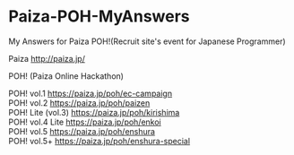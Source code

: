 Paiza-POH-MyAnswers
===================

  My Answers for Paiza POH!(Recruit site's event for Japanese Programmer)


Paiza http://paiza.jp/

POH! (Paiza Online Hackathon)

POH! vol.1 https://paiza.jp/poh/ec-campaign  
POH! vol.2 https://paiza.jp/poh/paizen  
POH! Lite (vol.3) https://paiza.jp/poh/kirishima  
POH! vol.4 Lite https://paiza.jp/poh/enkoi  
POH! vol.5 https://paiza.jp/poh/enshura  
POH! vol.5+ https://paiza.jp/poh/enshura-special  
